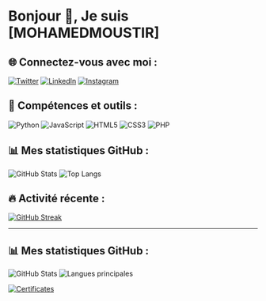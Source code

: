 # Bonjour 👋, Je suis [MOHAMEDMOUSTIR]

## 🌐 Connectez-vous avec moi :
[![Twitter](https://img.shields.io/badge/Twitter-1DA1F2?style=for-the-badge&logo=twitter&logoColor=white)](https://twitter.com/username)
[![LinkedIn](https://img.shields.io/badge/LinkedIn-0077B5?style=for-the-badge&logo=linkedin&logoColor=white)](https://linkedin.com/in/username)
[![Instagram](https://img.shields.io/badge/Instagram-E4405F?style=for-the-badge&logo=instagram&logoColor=white)](https://instagram.com/username)

## 🚀 Compétences et outils :
![Python](https://img.shields.io/badge/Python-3670A0?style=for-the-badge&logo=python&logoColor=ffdd54)
![JavaScript](https://img.shields.io/badge/JavaScript-323330?style=for-the-badge&logo=javascript&logoColor=F7DF1E)
![HTML5](https://img.shields.io/badge/HTML5-E34F26?style=for-the-badge&logo=html5&logoColor=white)
![CSS3](https://img.shields.io/badge/CSS3-1572B6?style=for-the-badge&logo=css3&logoColor=white)
![PHP](https://img.shields.io/badge/PHP-777BB4?style=for-the-badge&logo=php&logoColor=white)

## 📊 Mes statistiques GitHub :
![GitHub Stats]([https://github-readme-stats.vercel.app/api?username=yassineelmiri&show_icons=true&theme=radical](https://github.com/MohamedMoustir))
![Top Langs](https://github-readme-stats.vercel.app/api/top-langs/?username=mohamedmoustir&layout=compact&theme=radical)

## 🔥 Activité récente :
[![GitHub Streak](https://streak-stats.demolab.com?user=yassineelmiri&theme=radical)](https://git.io/streak-stats)

---
## 📊 Mes statistiques GitHub :
![GitHub Stats](https://github-readme-stats.vercel.app/api?username=TON_NOM_UTILISATEUR&show_icons=true&theme=radical)
![Langues principales](https://github-readme-stats.vercel.app/api/top-langs/?username=TON_NOM_UTILISATEUR&layout=compact&theme=radical)

[![Certificates]([https://img.shields.io/badge/My-Certificates-blue?style=flat-square)](https://github.com/YourUsername/Certificates](https://github.com/MohamedMoustir/My-Certifications/blob/main/README.md))




